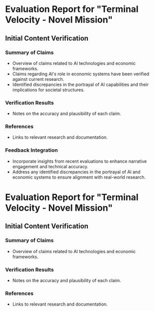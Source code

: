 # Evaluation Report for "Terminal Velocity - Novel Mission"

## Initial Content Verification

### Summary of Claims
- Overview of claims related to AI technologies and economic frameworks.
- Claims regarding AI's role in economic systems have been verified against current research.
- Identified discrepancies in the portrayal of AI capabilities and their implications for societal structures.

### Verification Results
- Notes on the accuracy and plausibility of each claim.

### References
- Links to relevant research and documentation.

### Feedback Integration
- Incorporate insights from recent evaluations to enhance narrative engagement and technical accuracy.
- Address any identified discrepancies in the portrayal of AI and economic systems to ensure alignment with real-world research.
# Evaluation Report for "Terminal Velocity - Novel Mission"

## Initial Content Verification

### Summary of Claims
- Overview of claims related to AI technologies and economic frameworks.

### Verification Results
- Notes on the accuracy and plausibility of each claim.

### References
- Links to relevant research and documentation.

